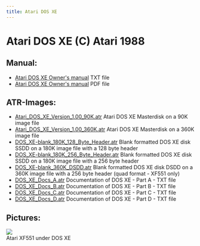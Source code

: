 ```yaml
---
title: Atari DOS XE
---
```

# Atari DOS XE (C) Atari 1988  
  
## Manual:  
- [Atari DOS XE Owner's manual](attachments/Atari_DOS_XE_Owners_manual.txt) TXT file  
- [Atari DOS XE Owner's manual](attachments/Atari_DOS_XE_Owners_manual.pdf) PDF file  
  
## ATR-Images:  
- [Atari_DOS_XE_Version_1.00_90K.atr](attachments/Atari_DOS_XE_Version_1.00_90K.atr) Atari DOS XE Masterdisk on a 90K image file  
- [Atari_DOS_XE_Version_1.00_360K.atr](attachments/Atari_DOS_XE_Version_1.00_360K.atr) Atari DOS XE Masterdisk on a 360K image file  
- [DOS_XE-blank_180K_128_Byte_Header.atr](attachments/DOS_XE-blank_180K_128_Byte_Header.atr) Blank formatted DOS XE disk SSDD on a 180K image file with a 128 byte header  
- [DOS_XE-blank_180K_256_Byte_Header.atr](attachments/DOS_XE-blank_180K_256_Byte_Header.atr) Blank formatted DOS XE disk SSDD on a 180K image file with a 256 byte header  
- [DOS_XE-blank_360K_DSDD.atr](attachments/DOS_XE-blank_360K_DSDD.atr) Blank formatted DOS XE disk DSDD on a 360K image file with a 256 byte header (quad format - XF551 only)  
- [DOS_XE_Docs_A.atr](attachments/DOS_XE_Docs_A.atr) Documentation of DOS XE - Part A - TXT file  
- [DOS_XE_Docs_B.atr](attachments/DOS_XE_Docs_B.atr) Documentation of DOS XE - Part B - TXT file  
- [DOS_XE_Docs_C.atr](attachments/DOS_XE_Docs_C.atr) Documentation of DOS XE - Part C - TXT file  
- [DOS_XE_Docs_D.atr](attachments/DOS_XE_Docs_D.atr) Documentation of DOS XE - Part D - TXT file  
  
## Pictures:  
![](attachments/XF551+under+DOS+XE.jpg)  
Atari XF551 under DOS XE  
  
  
